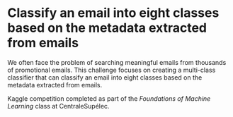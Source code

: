 # Classify an email into eight classes based on the metadata extracted from emails

We often face the problem of searching meaningful emails from thousands of promotional emails. This challenge focuses on creating a multi-class classifier that can classify an email into eight classes based on the metadata extracted from emails.

Kaggle competition completed as part of the *Foundations of Machine Learning* class at CentraleSupélec.
